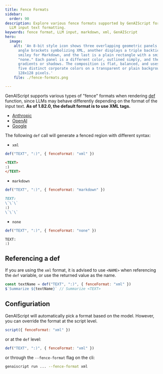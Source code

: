 ```yaml
---
title: Fence Formats
sidebar:
  order: 90
description: Explore various fence formats supported by GenAIScript for optimal
  LLM input text formatting.
keywords: fence format, LLM input, markdown, xml, GenAIScript
hero:
  image:
    alt: 'An 8-bit style icon shows three overlapping geometric panels: one features
      angle brackets symbolizing XML, another displays a triple backtick and
      smiley for Markdown, and the last is a plain rectangle with a smiley for
      "none." Each panel is a different color, outlined simply, and there are no
      gradients or shadows. The composition is flat, balanced, and uses only
      five distinct corporate colors on a transparent or plain background at
      128x128 pixels.'
    file: ./fence-formats.png

---
```


GenAIScript supports various types of "fence" formats when rendering [def](/genaiscript/reference/scripts/context) function, since LLMs may behave differently depending on the format of the input text.
**As of 1.82.0, the default format is to use XML tags.**

- [Anthropic](https://docs.anthropic.com/en/docs/build-with-claude/prompt-engineering/use-xml-tags)
- [OpenAI](https://platform.openai.com/docs/guides/prompt-engineering#tactic-use-delimiters-to-clearly-indicate-distinct-parts-of-the-input)
- [Google](https://cloud.google.com/vertex-ai/generative-ai/docs/learn/prompts/structure-prompts)

The following `def` call will generate a fenced region with different syntax:

- `xml`

```js
def("TEXT", ":)", { fenceFormat: "xml" })
```

```markdown
<TEXT>
:)
</TEXT>
```

- `markdown`

```js
def("TEXT", ":)", { fenceFormat: "markdown" })
```

```markdown
TEXT:
\`\`\`
:)
\`\`\`
```

- `none`

```js
def("TEXT", ":)", { fenceFormat: "none" })
```

```text
TEXT:
:)
```

## Referencing a def

If you are using the `xml` format, it is advised to use `<NAME>` when referencing the `def` variable, or use the returned value as the name.

```js
const textName = def("TEXT", ":)", { fenceFormat: "xml" })
$`Summarize ${textName}` // Summarize <TEXT>
```

## Configuriation

GenAIScript will automatically pick a format based on the model. However, you can override the format at the script level.

```js
script({ fenceFormat: "xml" })
```

or at the `def` level:

```js
def("TEXT", ":)", { fenceFormat: "xml" })
```

or through the `--fence-format` flag on the cli:

```sh
genaiscript run ... --fence-format xml
```

